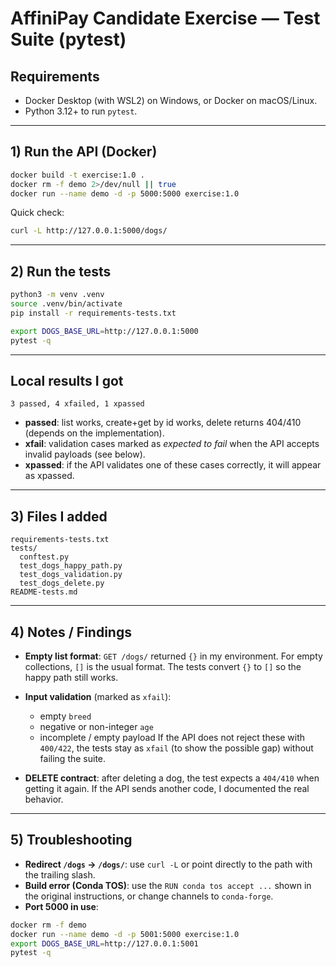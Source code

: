 # AffiniPay Candidate Exercise — Test Suite (pytest)

## Requirements

* Docker Desktop (with WSL2) on Windows, or Docker on macOS/Linux.
* Python 3.12+ to run `pytest`.

---

## 1) Run the API (Docker)

```bash
docker build -t exercise:1.0 .
docker rm -f demo 2>/dev/null || true
docker run --name demo -d -p 5000:5000 exercise:1.0
```

Quick check:

```bash
curl -L http://127.0.0.1:5000/dogs/
```

---

## 2) Run the tests

```bash
python3 -m venv .venv
source .venv/bin/activate
pip install -r requirements-tests.txt

export DOGS_BASE_URL=http://127.0.0.1:5000
pytest -q
```

---

## Local results I got

```
3 passed, 4 xfailed, 1 xpassed
```

* **passed**: list works, create+get by id works, delete returns 404/410 (depends on the implementation).
* **xfail**: validation cases marked as *expected to fail* when the API accepts invalid payloads (see below).
* **xpassed**: if the API validates one of these cases correctly, it will appear as xpassed.

---

## 3) Files I added

```
requirements-tests.txt
tests/
  conftest.py
  test_dogs_happy_path.py
  test_dogs_validation.py
  test_dogs_delete.py
README-tests.md
```

---

## 4) Notes / Findings

* **Empty list format**: `GET /dogs/` returned `{}` in my environment. For empty collections, `[]` is the usual format.
  The tests convert `{}` to `[]` so the happy path still works.
* **Input validation** (marked as `xfail`):

  * empty `breed`
  * negative or non-integer `age`
  * incomplete / empty payload
    If the API does not reject these with `400/422`, the tests stay as `xfail` (to show the possible gap) without failing the suite.
* **DELETE contract**: after deleting a dog, the test expects a `404/410` when getting it again. If the API sends another code, I documented the real behavior.

---

## 5) Troubleshooting

* **Redirect `/dogs` → `/dogs/`**: use `curl -L` or point directly to the path with the trailing slash.
* **Build error (Conda TOS)**: use the `RUN conda tos accept ...` shown in the original instructions, or change channels to `conda-forge`.
* **Port 5000 in use**:

```bash
docker rm -f demo
docker run --name demo -d -p 5001:5000 exercise:1.0
export DOGS_BASE_URL=http://127.0.0.1:5001
pytest -q
```
